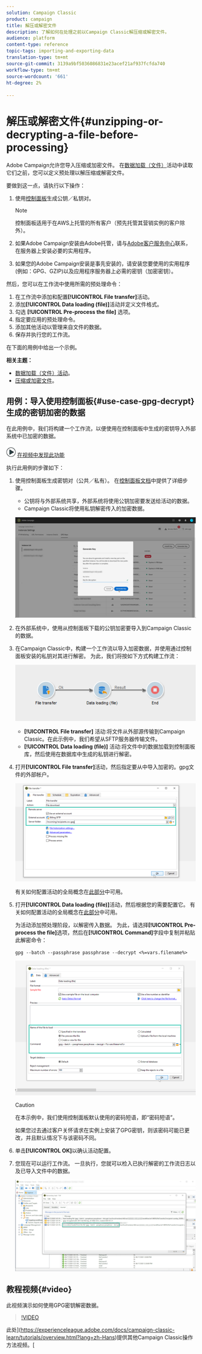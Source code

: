 ```yaml
---
solution: Campaign Classic
product: campaign
title: 解压或解密文件
description: 了解如何在处理之前以Campaign Classic解压缩或解密文件。
audience: platform
content-type: reference
topic-tags: importing-and-exporting-data
translation-type: tm+mt
source-git-commit: 3139a9bf5036086831e23acef21af937fcfda740
workflow-type: tm+mt
source-wordcount: '661'
ht-degree: 2%

---
```



# 解压或解密文件{#unzipping-or-decrypting-a-file-before-processing}

Adobe Campaign允许您导入压缩或加密文件。 在[数据加载（文件）](../../workflow/using/data-loading--file-.md)活动中读取它们之前，您可以定义预处理以解压缩或解密文件。

要做到这一点，请执行以下操作：

1. 使用[控制面板](https://docs.adobe.com/content/help/en/control-panel/using/instances-settings/gpg-keys-management.html#decrypting-data)生成公钥／私钥对。

   >[!NOTE]
   >
   >控制面板适用于在AWS上托管的所有客户（预先托管其营销实例的客户除外）。

1. 如果Adobe Campaign安装由Adobe托管，请与[Adobe客户服务中心](https://helpx.adobe.com/enterprise/admin-guide.html/enterprise/using/support-for-experience-cloud.ug.html)联系，在服务器上安装必要的实用程序。
1. 如果您的Adobe Campaign安装是事先安装的，请安装您要使用的实用程序(例如：GPG、GZIP)以及应用程序服务器上必需的密钥（加密密钥）。

然后，您可以在工作流中使用所需的预处理命令：

1. 在工作流中添加和配置&#x200B;**[!UICONTROL File transfer]**&#x200B;活动。
1. 添加&#x200B;**[!UICONTROL Data loading (file)]**&#x200B;活动并定义文件格式。
1. 勾选 **[!UICONTROL Pre-process the file]** 选项。
1. 指定要应用的预处理命令。
1. 添加其他活动以管理来自文件的数据。
1. 保存并执行您的工作流。

在下面的用例中给出一个示例。

**相关主题：**

* [数据加载（文件）活动](../../workflow/using/data-loading--file-.md)。
* [压缩或加密文件](../../workflow/using/how-to-use-workflow-data.md#zipping-or-encrypting-a-file)。

## 用例：导入使用控制面板{#use-case-gpg-decrypt}生成的密钥加密的数据

在此用例中，我们将构建一个工作流，以便使用在控制面板中生成的密钥导入外部系统中已加密的数据。

![](assets/do-not-localize/how-to-video.png) [在视频中发现此功能](#video)

执行此用例的步骤如下：

1. 使用控制面板生成密钥对（公共／私有）。 在[控制面板文档](https://docs.adobe.com/content/help/en/control-panel/using/instances-settings/gpg-keys-management.html#decrypting-data)中提供了详细步骤。

   * 公钥将与外部系统共享，外部系统将使用公钥加密要发送给活动的数据。
   * Campaign Classic将使用私钥解密传入的加密数据。

   ![](assets/gpg_generate.png)

1. 在外部系统中，使用从控制面板下载的公钥加密要导入到Campaign Classic的数据。

1. 在Campaign Classic中，构建一个工作流以导入加密数据，并使用通过控制面板安装的私钥对其进行解密。 为此，我们将按如下方式构建工作流：

   ![](assets/gpg_import_workflow.png)

   * **[!UICONTROL File transfer]** 活动:将文件从外部源传输到Campaign Classic。在此示例中，我们希望从SFTP服务器传输文件。
   * **[!UICONTROL Data loading (file)]** 活动:将文件中的数据加载到控制面板库，然后使用在数据库中生成的私钥进行解密。

1. 打开&#x200B;**[!UICONTROL File transfer]**&#x200B;活动，然后指定要从中导入加密的。gpg文件的外部帐户。

   ![](assets/gpg_key_transfer.png)

   有关如何配置活动的全局概念在[此部分](../../workflow/using/file-transfer.md)中可用。

1. 打开&#x200B;**[!UICONTROL Data loading (file)]**&#x200B;活动，然后根据您的需要配置它。 有关如何配置活动的全局概念在[此部分](../../workflow/using/data-loading--file-.md)中可用。

   为活动添加预处理阶段，以解密传入数据。 为此，请选择&#x200B;**[!UICONTROL Pre-process the file]**&#x200B;选项，然后在&#x200B;**[!UICONTROL Command]**&#x200B;字段中复制并粘贴此解密命令：

   `gpg --batch --passphrase passphrase --decrypt <%=vars.filename%>`

   ![](assets/gpg_load.png)

   >[!CAUTION]
   >
   >在本示例中，我们使用控制面板默认使用的密码短语，即“密码短语”。
   >
   >如果您过去通过客户关怀请求在实例上安装了GPG密钥，则该密码可能已更改，并且默认情况下与该密码不同。

1. 单击&#x200B;**[!UICONTROL OK]**&#x200B;以确认活动配置。

1. 您现在可以运行工作流。 一旦执行，您就可以检入已执行解密的工作流日志以及已导入文件中的数据。

   ![](assets/gpg_run.png)

## 教程视频{#video}

此视频演示如何使用GPG密钥解密数据。

>[!VIDEO](https://video.tv.adobe.com/v/36482?quality=12)

此处](https://experienceleague.adobe.com/docs/campaign-classic-learn/tutorials/overview.html?lang=zh-Hans)提供其他Campaign Classic操作方法视频。[
